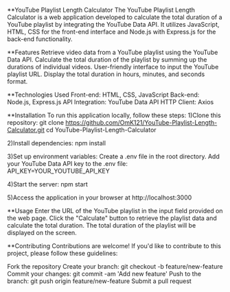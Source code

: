 **YouTube Playlist Length Calculator
The YouTube Playlist Length Calculator is a web application developed to calculate the total duration of a YouTube playlist by integrating the YouTube Data API. It utilizes JavaScript, HTML, CSS for the front-end interface and Node.js with Express.js for the back-end functionality.

**Features
Retrieve video data from a YouTube playlist using the YouTube Data API.
Calculate the total duration of the playlist by summing up the durations of individual videos.
User-friendly interface to input the YouTube playlist URL.
Display the total duration in hours, minutes, and seconds format.

**Technologies Used
Front-end: HTML, CSS, JavaScript
Back-end: Node.js, Express.js
API Integration: YouTube Data API
HTTP Client: Axios

**Installation
To run this application locally, follow these steps:
1)Clone this repository:
     git clone https://github.com/OmK121/YouTube-Playlist-Length-Calculator.git
     cd YouTube-Playlist-Length-Calculator

2)Install dependencies:
         npm install
         
3)Set up environment variables:
Create a .env file in the root directory.
Add your YouTube Data API key to the .env file:
         API_KEY=YOUR_YOUTUBE_API_KEY

4)Start the server:
     npm start

 5)Access the application in your browser at http://localhost:3000    

**Usage
Enter the URL of the YouTube playlist in the input field provided on the web page.
Click the "Calculate" button to retrieve the playlist data and calculate the total duration.
The total duration of the playlist will be displayed on the screen.

**Contributing
Contributions are welcome! If you'd like to contribute to this project, please follow these guidelines:

Fork the repository
Create your branch: git checkout -b feature/new-feature
Commit your changes: git commit -am 'Add new feature'
Push to the branch: git push origin feature/new-feature
Submit a pull request
